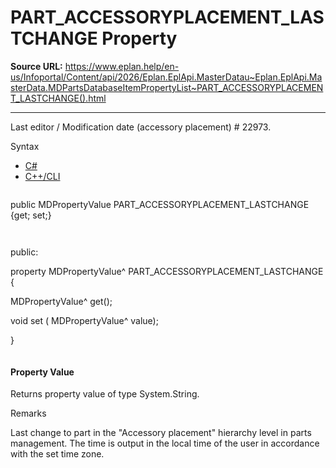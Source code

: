 # PART_ACCESSORYPLACEMENT_LASTCHANGE Property

**Source URL:** https://www.eplan.help/en-us/Infoportal/Content/api/2026/Eplan.EplApi.MasterDatau~Eplan.EplApi.MasterData.MDPartsDatabaseItemPropertyList~PART_ACCESSORYPLACEMENT_LASTCHANGE().html

---

Last editor / Modification date (accessory placement) # 22973.

Syntax

- [C#](#i-syntax-CS)
- [C++/CLI](#i-syntax-CPP2005)

```
```
public MDPropertyValue PART_ACCESSORYPLACEMENT_LASTCHANGE {get; set;}
```
```

```
```
public:

property MDPropertyValue^ PART_ACCESSORYPLACEMENT_LASTCHANGE {

   MDPropertyValue^ get();

   void set (    MDPropertyValue^ value);

}
```
```

#### Property Value

Returns property value of type System.String.

Remarks

Last change to part in the "Accessory placement" hierarchy level in parts management. The time is output in the local time of the user in accordance with the set time zone.
